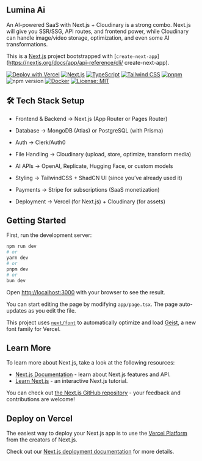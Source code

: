 ## Lumina Ai

<p>An AI-powered SaaS with Next.js + Cloudinary is a strong combo. Next.js will give you SSR/SSG, API routes, and frontend power, while Cloudinary can handle image/video storage, optimization, and even some AI transformations.</p>

This is a [Next.js](https://nextjs.org) project bootstrapped with [`create-next-app`](https://nextjs.org/docs/app/api-reference/cli/
create-next-app).

[![Deploy with Vercel](https://vercel.com/button)](https://vercel.com/new/clone?repository-url=https%3A%2F%2Fgithub.com%2FBartoszJarocki%2Fcv)
[![Next.js](https://img.shields.io/badge/Next.js-14-black?logo=next.js)](https://nextjs.org/)
[![TypeScript](https://img.shields.io/badge/TypeScript-5.0-blue?logo=typescript)](https://www.typescriptlang.org/)
[![Tailwind CSS](https://img.shields.io/badge/Tailwind%20CSS-3.4-38B2AC?logo=tailwind-css)](https://tailwindcss.com/)
[![pnpm](https://img.shields.io/badge/pnpm-8+-F69220?logo=pnpm)](https://pnpm.io/)
![npm version](https://img.shields.io/npm/v/<your-package-name>.svg)
[![Docker](https://img.shields.io/badge/Docker-ready-2496ED?logo=docker)](https://www.docker.com/)
[![License: MIT](https://img.shields.io/badge/License-MIT-yellow.svg)](https://opensource.org/licenses/MIT)


## 🛠 Tech Stack Setup

- Frontend & Backend → Next.js (App Router or Pages Router)

- Database → MongoDB (Atlas) or PostgreSQL (with Prisma)

- Auth → Clerk/Auth0

- File Handling → Cloudinary (upload, store, optimize, transform media)

- AI APIs → OpenAI, Replicate, Hugging Face, or custom models

- Styling → TailwindCSS + ShadCN UI (since you’ve already used it)

- Payments → Stripe for subscriptions (SaaS monetization)

- Deployment → Vercel (for Next.js) + Cloudinary (for assets)

## Getting Started

First, run the development server:

```bash
npm run dev
# or
yarn dev
# or
pnpm dev
# or
bun dev
```

Open [http://localhost:3000](http://localhost:3000) with your browser to see the result.

You can start editing the page by modifying `app/page.tsx`. The page auto-updates as you edit the file.

This project uses [`next/font`](https://nextjs.org/docs/app/building-your-application/optimizing/fonts) to automatically optimize and load [Geist](https://vercel.com/font), a new font family for Vercel.

## Learn More

To learn more about Next.js, take a look at the following resources:

- [Next.js Documentation](https://nextjs.org/docs) - learn about Next.js features and API.
- [Learn Next.js](https://nextjs.org/learn) - an interactive Next.js tutorial.

You can check out [the Next.js GitHub repository](https://github.com/vercel/next.js) - your feedback and contributions are welcome!

## Deploy on Vercel

The easiest way to deploy your Next.js app is to use the [Vercel Platform](https://vercel.com/new?utm_medium=default-template&filter=next.js&utm_source=create-next-app&utm_campaign=create-next-app-readme) from the creators of Next.js.

Check out our [Next.js deployment documentation](https://nextjs.org/docs/app/building-your-application/deploying) for more details.
